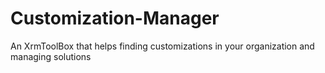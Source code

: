 # Customization-Manager
An XrmToolBox that helps finding customizations in your organization and managing solutions
